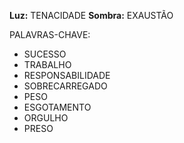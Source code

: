 **Luz:** TENACIDADE
**Sombra:** EXAUSTÃO

PALAVRAS-CHAVE:
- SUCESSO
- TRABALHO
- RESPONSABILIDADE
- SOBRECARREGADO
- PESO
- ESGOTAMENTO
- ORGULHO
- PRESO